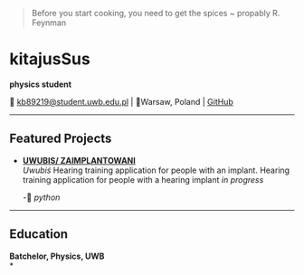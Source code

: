 >Before you start cooking, you need to get the spices ~ propably R. Feynman

# kitajusSus
**physics student**

📧 kb89219@student.uwb.edu.pl | 📍Warsaw, Poland | [ GitHub](https://github.com/kitajuSus)

---



## Featured Projects

- **[UWUBIS/ ZAIMPLANTOWANI](https://github.com/kitajusSus/UwuBis-soundhelper)**  
  *Uwubiś*  Hearing training application for people with an implant. Hearing training application for people with a hearing implant
  *in progress*
  
   -🌟 *python*
 


---

## Education
**Batchelor, Physics, UWB**  
*


